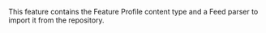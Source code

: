 This feature contains the Feature Profile content type and a Feed parser to import it from the repository.
